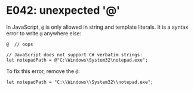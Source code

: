 # E042: unexpected '@'

In JavaScript, `@` is only allowed in string and template literals. It is a
syntax error to write `@` anywhere else:

    @  // oops

    // JavaScript does not support C# verbatim strings:
    let notepadPath = @"C:\Windows\System32\notepad.exe";

To fix this error, remove the `@`:

    let notepadPath = "C:\\Windows\\System32\\notepad.exe";
